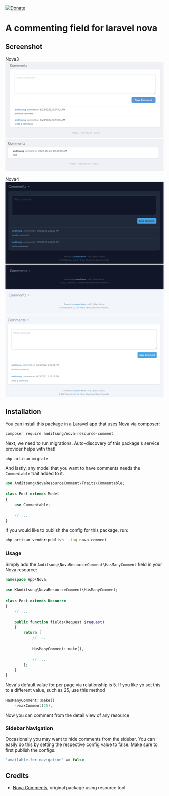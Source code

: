 [![Donate](https://img.shields.io/badge/Donate-PayPal-green.svg)](https://www.paypal.com/cgi-bin/webscr?cmd=_s-xclick&hosted_button_id=KUFF55R5MNSMA)

# A commenting field for laravel nova

## Screenshot
Nova3
![screenshot 1](https://github.com/anditsung/nova-resource-comment/raw/main/screenshots/Screen%20Shot%202022-06-23%20at%2009.27.56.png)
![screenshot 2](https://github.com/anditsung/nova-resource-comment/raw/main/screenshots/Screen%20Shot%202022-06-23%20at%2010.43.48.png)

Nova4
![screenshot 1](https://github.com/anditsung/nova-resource-comment/raw/support-nova-4/screenshots/Screen%20Shot%202022-06-23%20at%2014.26.32.png)
![screenshot 2](https://github.com/anditsung/nova-resource-comment/raw/support-nova-4/screenshots/Screen%20Shot%202022-06-23%20at%2014.26.40.png)
![screenshot 3](https://github.com/anditsung/nova-resource-comment/raw/support-nova-4/screenshots/Screen%20Shot%202022-06-23%20at%2014.26.46.png)
![screenshot 4](https://github.com/anditsung/nova-resource-comment/raw/support-nova-4/screenshots/Screen%20Shot%202022-06-23%20at%2014.26.59.png)

## Installation

You can install this package in a Laravel app that uses [Nova](https://nova.laravel.com) via composer:

```bash
composer require anditsung/nova-resource-comment
```

Next, we need to run migrations. Auto-discovery of this package's service provider helps with that!

```bash
php artisan migrate
```

And lastly, any model that you want to have comments needs the `Commentable` trait added to it.

```php
use Anditsung\NovaResourceComment\Traits\Commentable;

class Post extends Model
{
    use Commentable;
    
    // ...
}
```

If you would like to publish the config for this package, run:

```bash
php artisan vendor:publish --tag nova-comment
```

### Usage

Simply add the `Anditsung\NovaResourceComment\HasManyComment` field in your Nova resource:

```php
namespace App\Nova;

use KAnditsung\NovaResourceComment\HasManyComment;

class Post extends Resource
{
    // ...
    
    public function fields(Request $request)
    {
        return [
            // ...
            
            HasManyComment::make(),

            // ...
        ];
    }
}
```

Nova's default value for per page via relationship is 5. If you like yo set this to a different value, such as 25, use this method

```php
HasManyComment::make()
    ->maxComment(25),
```

Now you can comment from the detail view of any resource

### Sidebar Navigation

Occasionally you may want to hide comments from the sidebar. You can easily do this by setting the respective config value to false. Make sure to first publish the configs.

```php
'available-for-navigation' => false
```

## Credits

* [Nova Comments](https://github.com/kirschbaum-development/nova-comments), original package using resource tool
